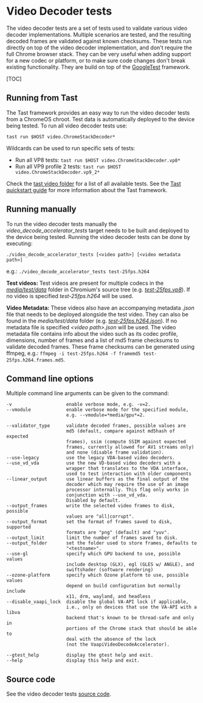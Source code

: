 # Video Decoder tests

The video decoder tests are a set of tests used to validate various video
decoder implementations. Multiple scenarios are tested, and the resulting
decoded frames are validated against known checksums. These tests run directly
on top of the video decoder implementation, and don't require the full Chrome
browser stack. They can be very useful when adding support for a new codec or
platform, or to make sure code changes don't break existing functionality. They
are build on top of the
[GoogleTest](https://github.com/google/googletest/blob/main/README.md)
framework.

[TOC]

## Running from Tast
The Tast framework provides an easy way to run the video decoder tests from a
ChromeOS chroot. Test data is automatically deployed to the device being tested.
To run all video decoder tests use:

    tast run $HOST video.ChromeStackDecoder*

Wildcards can be used to run specific sets of tests:
* Run all VP8 tests: `tast run $HOST video.ChromeStackDecoder.vp8*`
* Run all VP9 profile 2 tests: `tast run $HOST video.ChromeStackDecoder.vp9_2*`

Check the
[tast video folder](https://chromium.googlesource.com/chromiumos/platform/tast-tests/+/refs/heads/main/src/go.chromium.org/tast-tests/cros/local/bundles/cros/video/)
for a list of all available tests.
See the
[Tast quickstart guide](https://chromium.googlesource.com/chromiumos/platform/tast/+/HEAD/docs/quickstart.md)
for more information about the Tast framework.

## Running manually
To run the video decoder tests manually the _video_decode_accelerator_tests_
target needs to be built and deployed to the device being tested. Running
the video decoder tests can be done by executing:

    ./video_decode_accelerator_tests [<video path>] [<video metadata path>]

e.g.: `./video_decode_accelerator_tests test-25fps.h264`

__Test videos:__ Test videos are present for multiple codecs in the
[_media/test/data_](https://cs.chromium.org/chromium/src/media/test/data/)
folder in Chromium's source tree (e.g.
[_test-25fps.vp8_](https://cs.chromium.org/chromium/src/media/test/data/test-25fps.vp8)).
If no video is specified _test-25fps.h264_ will be used.

__Video Metadata:__ These videos also have an accompanying metadata _.json_ file
that needs to be deployed alongside the test video. They can also be found in
the _media/test/data_ folder (e.g.
[_test-25fps.h264.json_](https://cs.chromium.org/chromium/src/media/test/data/test-25fps.h264.json)).
If no metadata file is specified _\<video path\>.json_ will be used. The video
metadata file contains info about the video such as its codec profile,
dimensions, number of frames and a list of md5 frame checksums to validate
decoded frames. These frame checksums can be generated using ffmpeg, e.g.:
`ffmpeg -i test-25fps.h264 -f framemd5 test-25fps.h264.frames.md5`.

## Command line options
Multiple command line arguments can be given to the command:

    -v                    enable verbose mode, e.g. -v=2.
    --vmodule             enable verbose mode for the specified module,
                          e.g. --vmodule=*media/gpu*=2.

    --validator_type      validate decoded frames, possible values are
                          md5 (default, compare against md5hash of expected
                          frames), ssim (compute SSIM against expected
                          frames, currently allowed for AV1 streams only)
                          and none (disable frame validation).
    --use-legacy          use the legacy VDA-based video decoders.
    --use_vd_vda          use the new VD-based video decoders with a
                          wrapper that translates to the VDA interface,
                          used to test interaction with older components
    --linear_output       use linear buffers as the final output of the
                          decoder which may require the use of an image
                          processor internally. This flag only works in
                          conjunction with --use_vd_vda.
                          Disabled by default.
    --output_frames       write the selected video frames to disk, possible
                          values are "all|corrupt".
    --output_format       set the format of frames saved to disk, supported
                          formats are "png" (default) and "yuv".
    --output_limit        limit the number of frames saved to disk.
    --output_folder       set the folder used to store frames, defaults to
                          "<testname>".
    --use-gl              specify which GPU backend to use, possible values
                          include desktop (GLX), egl (GLES w/ ANGLE), and
                          swiftshader (software rendering)
    --ozone-platform      specify which Ozone platform to use, possible values
                          depend on build configuration but normally include
                          x11, drm, wayland, and headless
    --disable_vaapi_lock  disable the global VA-API lock if applicable,
                          i.e., only on devices that use the VA-API with a libva
                          backend that's known to be thread-safe and only in
                          portions of the Chrome stack that should be able to
                          deal with the absence of the lock
                          (not the VaapiVideoDecodeAccelerator).

    --gtest_help          display the gtest help and exit.
    --help                display this help and exit.

## Source code
See the video decoder tests [source code](https://cs.chromium.org/chromium/src/media/gpu/video_decode_accelerator_tests.cc).
